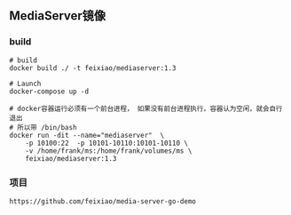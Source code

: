 ## MediaServer镜像

### build

```shell
# build
docker build ./ -t feixiao/mediaserver:1.3

# Launch
docker-compose up -d

# docker容器运行必须有一个前台进程， 如果没有前台进程执行，容器认为空闲，就会自行退出
# 所以带 /bin/bash
docker run -dit --name="mediaserver"  \
    -p 10100:22  -p 10101-10110:10101-10110 \
    -v /home/frank/ms:/home/frank/volumes/ms \
    feixiao/mediaserver:1.3 
```

### 项目
```shell
https://github.com/feixiao/media-server-go-demo


```

